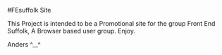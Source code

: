 #FEsuffolk Site

This Project is intended to be a Promotional site for the group Front End Suffolk, A Browser based user group.
Enjoy.

Anders
^__^